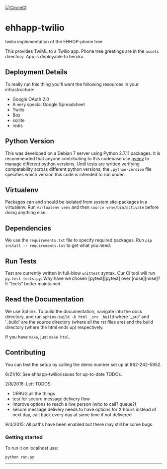 [![CircleCI](https://circleci.com/gh/ehhop/ehhapp-twilio/tree/master.svg?style=svg)](https://circleci.com/gh/ehhop/ehhapp-twilio/tree/master)

# ehhapp-twilio

twilio implementation of the EHHOP-phone tree

This provides TwiML to a Twilio app. Phone tree greetings are in the `assets` directory. App is deployable to heroku.

## Deployment Details

To really run this thing you'll want the following resources in your infrastructure:

* Google OAuth 2.0
* A very special Google Spreadsheet
* Twilio
* Box
* sqllite
* redis

## Python Version

This was developed on a Debian 7 server using Python 2.7.11 packages. It is recommended that anyone contributing to this codebase use [pyenv][pyenv] to manage different python versions. Until tests are written verifying compatability across different python versions, the `.python-version` file specifies which version this code is intended to run under.

## Virtualenv

Packages can and should be isolated from system site-packages in a virtualenv. Run `virtualenv venv` and then `source venv/bin/activate` before doing anything else.

## Dependencies

We use the `requirements.txt` file to specify required packages. Run `pip install -r requirements.txt` to get what you need.

## Run Tests

Test are currently written in full-blow `unittest` syntax. Our CI tool will run `py.test tests.py`. Why have we chosen [pytest][pytest] over [nose][nose]? It "feels" better maintained.

## Read the Documentation

We use Sphinx. To build the documentation, navigate into the docs directory, and run `sphinx-build -b html _src _build` where '\_src' and '\_build' are the source directory (where all the rst files are) and the build directory (where the html ends up) respectively.

If you have `make`, just `make html`.

## Contributing

You can test the setup by calling the demo number set up at 862-242-5952.

6/21/16: See ehhapp-twilio/issues for up-to-date TODOs.

2/8/2016: Left TODOS:
* DEBUG all the things
* test for secure message delivery flow
* improve options to reach a live person (who to call? queue?)
* secure message delivery needs to have options for X hours instead of next day, call back every day at same time if not delivered

9/4/2015: All paths have been enabled but there may still be some bugs.

### Getting started

To run it on localhost use:

`python run.py`

---

<!-- Links -->
[pyenv]: https://github.com/yyuu/pyenv

